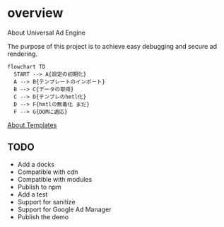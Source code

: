 
# overview

About Universal Ad Engine

The purpose of this project is to achieve easy debugging and secure ad rendering.


```mermaid
flowchart TD
  START --> A{設定の初期化}
  A --> B{テンプレートのインポート}
  B --> C{データの取得}
  C --> D{テンプレのhmtl化}
  D --> F{hmtlの無毒化 まだ}
  F --> G{DOMに適応}
```

[About Templates](docs/template.md)

## TODO

- Add a docks
- Compatible with cdn
- Compatible with modules
- Publish to npm
- Add a test
- Support for sanitize
- Support for Google Ad Manager
- Publish the demo

